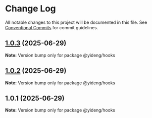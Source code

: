 # Change Log

All notable changes to this project will be documented in this file.
See [Conventional Commits](https://conventionalcommits.org) for commit guidelines.

## [1.0.3](https://github.com/lgwebdream/yd-ai-monorepo/compare/@yideng/hooks@1.0.2...@yideng/hooks@1.0.3) (2025-06-29)

**Note:** Version bump only for package @yideng/hooks





## [1.0.2](https://github.com/lgwebdream/yd-ai-monorepo/compare/@yideng/hooks@1.0.1...@yideng/hooks@1.0.2) (2025-06-29)

**Note:** Version bump only for package @yideng/hooks





## 1.0.1 (2025-06-29)

**Note:** Version bump only for package @yideng/hooks
